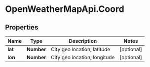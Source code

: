 # OpenWeatherMapApi.Coord

## Properties
Name | Type | Description | Notes
------------ | ------------- | ------------- | -------------
**lat** | **Number** | City geo location, latitude | [optional] 
**lon** | **Number** | City geo location, longitude | [optional] 


